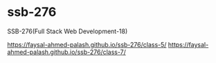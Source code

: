 # ssb-276
SSB-276(Full Stack Web Development-18)

https://faysal-ahmed-palash.github.io/ssb-276/class-5/
https://faysal-ahmed-palash.github.io/ssb-276/class-7/
